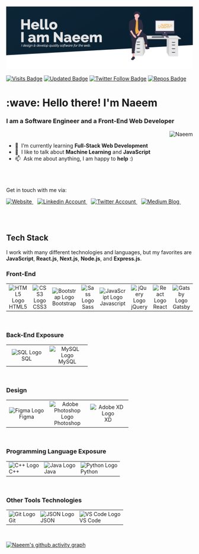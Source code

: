 ![](images/banner.png)


[![Visits Badge](https://badges.pufler.dev/visits/mkn1920/mkn1920?color=F9A826&style=for-the-badge)](https://github.com/mkn1920)
[![Updated Badge](https://badges.pufler.dev/updated/mkn1920/Mohammad-Naeem-Naseri?color=F9A826&style=for-the-badge)](https://badges.pufler.dev)
[![Twitter Follow Badge](https://img.shields.io/twitter/follow/naeem_naseri?color=F9A826&logo=twitter&style=for-the-badge)](https://twitter.com/naeem_naseri)
[![Repos Badge](https://badges.pufler.dev/repos/mkn1920?color=F9A826&style=for-the-badge)](https://badges.pufler.dev)


 <h1 align="left">:wave: Hello there! I'm Naeem </h1>
 <h3>I am a <strong>Software Engineer</strong> and a <strong>Front-End Web Developer</strong></h3>

<a href="#mkn1920">
  <img src="https://github-readme-stats.vercel.app/api?username=mkn1920&show_icons=true&theme=gruvbox&count_private=true&include_all_commits=true" alt="Naeem" align="right" />
</a>

<br/>

- :seedling: &nbsp;I’m currently learning **Full-Stack Web Development**
- :speech_balloon: &nbsp;I like to talk about **Machine Learning** and **JavaScript**
- :mailbox: &nbsp;Ask me about anything, I am happy to **help** :)

<br/>
<br/>


<p align="left">Get in touch with me via:</p>

<p align="left">
  <a href="https://naeempro.gatsbyjs.io/"  target="_blank">
    <img src="https://upload.wikimedia.org/wikipedia/commons/thumb/c/c4/Globe_icon.svg/2048px-Globe_icon.svg.png" title="Website" alt="Website" width="36" />
  </a> &ensp;
  <a href="https://linkedin.com/in/mohammad-naeem-naseri-a64184206" target="_blank">
    <img src="https://cdn.worldvectorlogo.com/logos/linkedin-icon-2.svg" title="LinkedIn" alt="Linkedin Account" width="36" />
  </a> &ensp;
  <a href="https://twitter.com/naeem_naseri" target="_blank">
    <img src="https://cdn.worldvectorlogo.com/logos/twitter-3.svg" title="Twitter" alt="Twitter Account" width="38" />
  </a> &ensp;
  <a href="	https://medium.com/@mkn1920" target="_blank">
    <img src="https://cdn.worldvectorlogo.com/logos/monogram-medium.svg" title="Medium" alt="Medium Blog" width="36" />
  </a> &ensp;

</p><br /><br/>

## Tech Stack

I work with many different technologies and languages, but my favorites are **JavaScript**, **React.js**, **Next.js**, **Node.js**, and **Express.js**.
### Front-End


<table>
  <tr>
    <td align="center"  width="96">
      <img src="https://cdn.worldvectorlogo.com/logos/html-1.svg" title="HTML5" alt="HTML5 Logo" width="55" />
      <br/>HTML5
    </td>
    <td align="center"  width="96">
      <img src="https://cdn.worldvectorlogo.com/logos/css-3.svg" title="CSS3" alt="CSS3 Logo" width="55" />
      <br/>CSS3
    </td>
    <td align="center"  width="96">
      <img src="https://cdn.worldvectorlogo.com/logos/bootstrap-5-1.svg" title="Bootstrap" alt="Bootstrap Logo" width="75" />Bootstrap
      <br/>
    </td>
    <td align="center"  width="96">
      <img src="https://cdn.worldvectorlogo.com/logos/sass-1.svg" title="Sass" alt="Sass Logo" width="70" />
      <br/> Sass
    </td>
    <td align="center"  width="96">
      <img src="https://cdn.worldvectorlogo.com/logos/logo-javascript.svg" title="JavaScript" alt="JavaScript Logo" width="60" />
      <br/> Javascript
     </td>
     <td align="center"  width="96">
       <img src="https://cdn.worldvectorlogo.com/logos/jquery-4.svg" title="jQuery" alt="jQuery Logo" width="60" />
       <br/> jQuery
    </td>
    <td align="center"  width="96">
       <img src="https://cdn.worldvectorlogo.com/logos/react-2.svg" title="React JS" alt="React Logo" width="60" />
       <br/> React
    </td>
    <td align="center"  width="96">
       <img src="https://cdn.worldvectorlogo.com/logos/gatsby.svg" title="Gatsby" alt="Gats by Logo" width="60" />
       <br/> Gatsby
    </td> 
  </tr>
</table>
<br/>

### Back-End Exposure

<table>
  <tr>
    <td align="center"  width="96">
      <img src="https://st3.depositphotos.com/20524830/34592/v/600/depositphotos_345920402-stock-illustration-sql-database-icon-logo-design.jpg" title="SQL" alt="SQL Logo" width="70"/>
      <br/>SQL
    </td>
    <td align="center"  width="96">
      <img src="https://cdn.worldvectorlogo.com/logos/mysql-6.svg" title="MySQL" alt="MySQL Logo" width="56"/>
      <br/>MySQL
    </td>
  </tr>
</table>
</br>

### Design

<table>
  <tr>
    <td align="center"  width="96">
      <img src="https://cdn.worldvectorlogo.com/logos/figma-1.svg" title="Figma" alt="Figma Logo" width="34"/>
      <br/>Figma
    </td>
    <td align="center"  width="96">
      <img src="https://cdn.worldvectorlogo.com/logos/adobe-photoshop-2.svg" title="Adobe Photoshop" alt="Adobe Photoshop Logo" width="55"/>
      </br>Photoshop
    </td>
    <td align="center"  width="96">
      <img src="https://cdn.worldvectorlogo.com/logos/adobe-xd-1.svg" title="Adobe XD" alt="Adobe XD Logo" width="55"/> 
      <br/>XD
    </td>
  </tr>
</table><br/>

### Programming Language Exposure

<table>
  <tr>
    <td><img src="https://cdn.worldvectorlogo.com/logos/c.svg" title="C++" alt="C++ Logo" width="50"/>
    <br/>C++
    </td>
    <td><img src="https://cdn.worldvectorlogo.com/logos/java-14.svg" title="Java" alt="Java Logo" width="50"/>
    <br/>Java
    </td>
    <td><img src="https://cdn.worldvectorlogo.com/logos/python-5.svg" title="Python" alt="Python Logo" width="50"/>
    <br/>Python
    </td>
  </tr>
</table>
<br/>


### Other Tools Technologies

<table>
  <tr>
    <td><img src="https://cdn.worldvectorlogo.com/logos/git-icon.svg" title="Git" alt="Git Logo" width="50"/>
    <br/>Git
    </td>
    <td><img src="https://cdn.worldvectorlogo.com/logos/json.svg" title="JSON" alt="JSON Logo" width="50"/>
    <br/>JSON
    </td>
    <td><img src="https://cdn.worldvectorlogo.com/logos/visual-studio-code-1.svg" title="VS Code" alt="VS Code Logo" width="50"/>
    <br/>VS Code
    </td>
  </tr>
</table>
<br/>

[![Naeem's github activity graph](https://activity-graph.herokuapp.com/graph?username=mkn1920&theme=elegant)](https://github.com/mkn1920)



